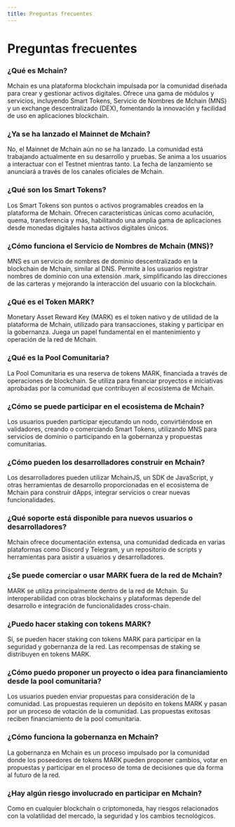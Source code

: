 ```yaml
---
title: Preguntas frecuentes
---
```


# Preguntas frecuentes

### ¿Qué es Mchain?
Mchain es una plataforma blockchain impulsada por la comunidad diseñada para crear y gestionar activos digitales. Ofrece una gama de módulos y servicios, incluyendo Smart Tokens, Servicio de Nombres de Mchain (MNS) y un exchange descentralizado (DEX), fomentando la innovación y facilidad de uso en aplicaciones blockchain.

### ¿Ya se ha lanzado el Mainnet de Mchain?
No, el Mainnet de Mchain aún no se ha lanzado. La comunidad está trabajando actualmente en su desarrollo y pruebas. Se anima a los usuarios a interactuar con el Testnet mientras tanto. La fecha de lanzamiento se anunciará a través de los canales oficiales de Mchain.

### ¿Qué son los Smart Tokens?
Los Smart Tokens son puntos o activos programables creados en la plataforma de Mchain. Ofrecen características únicas como acuñación, quema, transferencia y más, habilitando una amplia gama de aplicaciones desde monedas digitales hasta activos digitales únicos.

### ¿Cómo funciona el Servicio de Nombres de Mchain (MNS)?
MNS es un servicio de nombres de dominio descentralizado en la blockchain de Mchain, similar al DNS. Permite a los usuarios registrar nombres de dominio con una extensión .mark, simplificando las direcciones de las carteras y mejorando la interacción del usuario con la blockchain.

### ¿Qué es el Token MARK?
Monetary Asset Reward Key (MARK) es el token nativo y de utilidad de la plataforma de Mchain, utilizado para transacciones, staking y participar en la gobernanza. Juega un papel fundamental en el mantenimiento y operación de la red de Mchain.

### ¿Qué es la Pool Comunitaria?
La Pool Comunitaria es una reserva de tokens MARK, financiada a través de operaciones de blockchain. Se utiliza para financiar proyectos e iniciativas aprobadas por la comunidad que contribuyen al ecosistema de Mchain.

### ¿Cómo se puede participar en el ecosistema de Mchain?
Los usuarios pueden participar ejecutando un nodo, convirtiéndose en validadores, creando o comerciando Smart Tokens, utilizando MNS para servicios de dominio o participando en la gobernanza y propuestas comunitarias.

### ¿Cómo pueden los desarrolladores construir en Mchain?
Los desarrolladores pueden utilizar MchainJS, un SDK de JavaScript, y otras herramientas de desarrollo proporcionadas en el ecosistema de Mchain para construir dApps, integrar servicios o crear nuevas funcionalidades.

### ¿Qué soporte está disponible para nuevos usuarios o desarrolladores?
Mchain ofrece documentación extensa, una comunidad dedicada en varias plataformas como Discord y Telegram, y un repositorio de scripts y herramientas para asistir a usuarios y desarrolladores.

### ¿Se puede comerciar o usar MARK fuera de la red de Mchain?
MARK se utiliza principalmente dentro de la red de Mchain. Su interoperabilidad con otras blockchains y plataformas depende del desarrollo e integración de funcionalidades cross-chain.

### ¿Puedo hacer staking con tokens MARK?
Sí, se pueden hacer staking con tokens MARK para participar en la seguridad y gobernanza de la red. Las recompensas de staking se distribuyen en tokens MARK.

### ¿Cómo puedo proponer un proyecto o idea para financiamiento desde la pool comunitaria?
Los usuarios pueden enviar propuestas para consideración de la comunidad. Las propuestas requieren un depósito en tokens MARK y pasan por un proceso de votación de la comunidad. Las propuestas exitosas reciben financiamiento de la pool comunitaria.

### ¿Cómo funciona la gobernanza en Mchain?
La gobernanza en Mchain es un proceso impulsado por la comunidad donde los poseedores de tokens MARK pueden proponer cambios, votar en propuestas y participar en el proceso de toma de decisiones que da forma al futuro de la red.

### ¿Hay algún riesgo involucrado en participar en Mchain?
Como en cualquier blockchain o criptomoneda, hay riesgos relacionados con la volatilidad del mercado, la seguridad y los cambios tecnológicos.